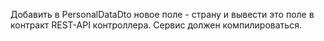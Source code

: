 Добавить в PersonalDataDto новое поле - страну и вывести это поле в контракт REST-API контроллера.
Сервис должен компилироваться. 
